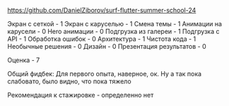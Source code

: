 https://github.com/DanielZiborov/surf-flutter-summer-school-24

Экран с сеткой - 1
Экран с каруселью - 1
Смена темы - 1
Анимации на карусели - 0
Hero анимации - 0
Подгрузка из галереи - 1
Подгрузка с API - 1
Обработка ошибок - 0
Архитектура - 1
Чистота кода - 1
Необычные решения - 0
Дизайн - 0
Презентация результатов - 0

Оценка - 7

Общий фидбек:
Для первого опыта, наверное, ок. Ну а так пока слабовато, было видно, что пока тяжело

Рекомендация к стажировке - определенно нет
